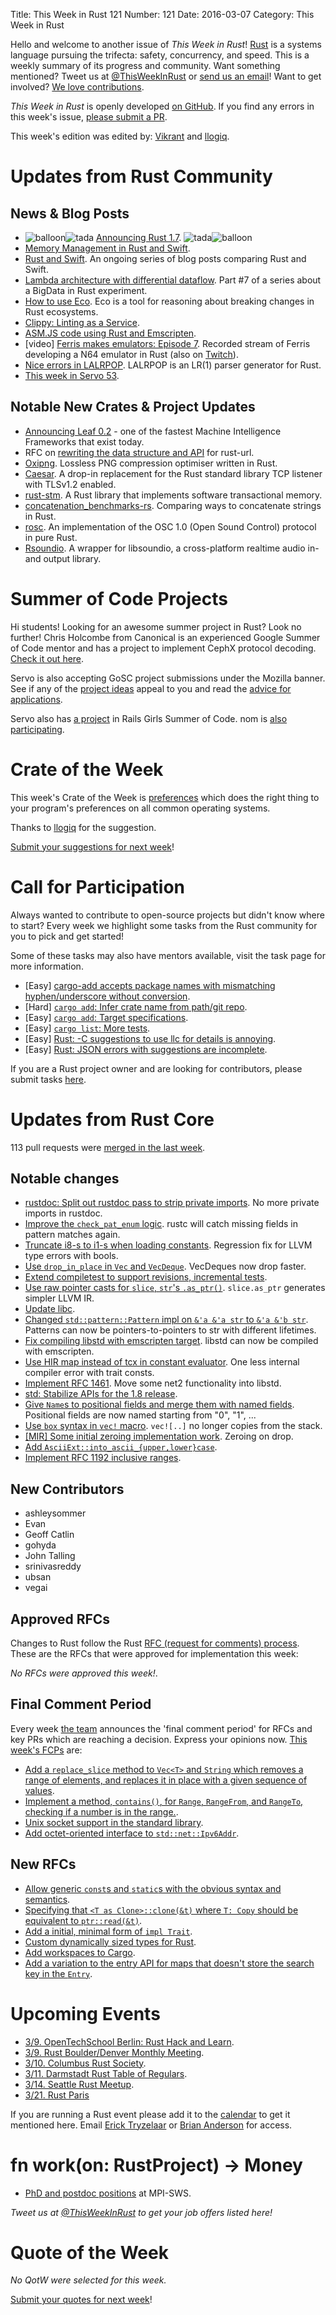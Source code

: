 Title: This Week in Rust 121
Number: 121
Date: 2016-03-07
Category: This Week in Rust

Hello and welcome to another issue of *This Week in Rust*!
[Rust](http://rust-lang.org) is a systems language pursuing the trifecta:
safety, concurrency, and speed. This is a weekly summary of its progress and
community. Want something mentioned? Tweet us at [@ThisWeekInRust](https://twitter.com/ThisWeekInRust) or [send us an
email](mailto:corey@octayn.net?subject=This%20Week%20in%20Rust%20Suggestion)!
Want to get involved? [We love
contributions](https://github.com/rust-lang/rust/blob/master/CONTRIBUTING.md).

*This Week in Rust* is openly developed [on GitHub](https://github.com/cmr/this-week-in-rust).
If you find any errors in this week's issue, [please submit a PR](https://github.com/cmr/this-week-in-rust/pulls).

This week's edition was edited by: [Vikrant](https://github.com/nasa42) and [llogiq](https://github.com/llogiq).

# Updates from Rust Community

## News & Blog Posts

* <img alt="balloon" class="emoji" title=":balloon:" src="https://cdn.discourse.org/business/images/emoji/emoji_one/balloon.png?v=0"><img alt="tada" class="emoji" title=":tada:" src="https://cdn.discourse.org/business/images/emoji/emoji_one/tada.png?v=0"> [Announcing Rust 1.7](http://blog.rust-lang.org/2016/03/02/Rust-1.7.html). <img alt="tada" class="emoji" title=":tada:" src="https://cdn.discourse.org/business/images/emoji/emoji_one/tada.png?v=0"><img alt="balloon" class="emoji" title=":balloon:" src="https://cdn.discourse.org/business/images/emoji/emoji_one/balloon.png?v=0">
* [Memory Management in Rust and Swift](https://medium.com/@itchyankles/memory-management-in-rust-and-swift-8ecda3cdf5b7).
* [Rust and Swift](http://www.chriskrycho.com/rust-and-swift.html). An ongoing series of blog posts comparing Rust and Swift.
* [Lambda architecture with differential dataflow](http://www.poumeyrol.fr/2016/02/29/Query2-in-differential-dataflow/). Part #7 of a series about a BigData in Rust experiment.
* [How to use Eco](http://blog.piston.rs/2016/03/04/how-to-use-eco/). Eco is a tool for reasoning about breaking changes in Rust ecosystems.
* [Clippy: Linting as a Service](http://www.bashy.io/news/2016/03/05/clippy-linting-as-a-service/).
* [ASM.JS code using Rust and Emscripten](http://ashleysommer.com.au/how-to/articles/asm-js-code-using-rust-and-emscripten).
* [video] [Ferris makes emulators: Episode 7](https://youtu.be/0GtccLHA9hc). Recorded stream of Ferris developing a N64 emulator in Rust (also on [Twitch](http://www.twitch.tv/ferrisstreamsstuff/profile)).
* [Nice errors in LALRPOP](http://smallcultfollowing.com/babysteps/blog/2016/03/02/nice-errors-in-lalrpop/). LALRPOP is an LR(1) parser generator for Rust.
* [This week in Servo 53](https://blog.servo.org/2016/02/29/twis-53/).

## Notable New Crates & Project Updates

* [Announcing Leaf 0.2](https://github.com/autumnai/leaf/blob/063ce978004b8bf4b7fc7481fdd58fed0515cfd8/RELEASE.md) - one of the fastest Machine Intelligence Frameworks that exist today.
* RFC on [rewriting the data structure and API](https://github.com/servo/rust-url/pull/176) for rust-url.
* [Oxipng](https://github.com/shssoichiro/oxipng). Lossless PNG compression optimiser written in Rust.
* [Caesar](https://github.com/Postage/caesar). A drop-in replacement for the Rust standard library TCP listener with TLSv1.2 enabled.
* [rust-stm](https://github.com/Marthog/rust-stm). A Rust library that implements software transactional memory.
* [concatenation_benchmarks-rs](https://github.com/hoodie/concatenation_benchmarks-rs). Comparing ways to concatenate strings in Rust.
* [rosc](https://github.com/klingtnet/rosc). An implementation of the OSC 1.0 (Open Sound Control) protocol in pure Rust.
* [Rsoundio](https://github.com/klingtnet/rsoundio). A wrapper for libsoundio, a cross-platform realtime audio in- and output library.

# Summer of Code Projects

Hi students! Looking for an awesome summer project in Rust? Look no further! Chris Holcombe from Canonical is an experienced Google Summer of Code mentor and has a project to implement CephX protocol decoding. [Check it out here](https://wiki.ubuntu.com/GoogleSoC2016/Ideas#Decode_CephX_Protocol).

Servo is also accepting GoSC project submissions under the Mozilla banner. See if any of the [project ideas](https://wiki.mozilla.org/Community:SummerOfCode16#Servo) appeal to you and read the [advice for applications](https://wiki.mozilla.org/Community:SummerOfCode16#Application_Advice).

Servo also has [a project](https://teams.railsgirlssummerofcode.org/projects/104-servo) in Rails Girls Summer of Code. nom is [also participating](https://teams.railsgirlssummerofcode.org/projects/78-nom).

# Crate of the Week

This week's Crate of the Week is [preferences](https://crates.io/crates/preferences) which does the right thing to your program's preferences on all common operating systems.

Thanks to [llogiq](https://users.rust-lang.org/users/llogiq) for the suggestion.

[Submit your suggestions for next week][submit_crate]!

[submit_crate]: https://users.rust-lang.org/t/crate-of-the-week/2704

# Call for Participation

Always wanted to contribute to open-source projects but didn't know where to start?
Every week we highlight some tasks from the Rust community for you to pick and get started!

Some of these tasks may also have mentors available, visit the task page for more information.

* [Easy] [cargo-add accepts package names with mismatching hyphen/underscore without conversion](https://github.com/killercup/cargo-edit/issues/51).
* [Hard] [`cargo add`: Infer crate name from path/git repo](https://github.com/killercup/cargo-edit/issues/14).
* [Easy] [`cargo add`: Target specifications](https://github.com/killercup/cargo-edit/issues/13).
* [Easy] [`cargo list`: More tests](https://github.com/killercup/cargo-edit/issues/16).
* [Easy] [Rust: -C suggestions to use llc for details is annoying](https://github.com/rust-lang/rust/issues/30961).
* [Easy] [Rust: JSON errors with suggestions are incomplete](https://github.com/rust-lang/rust/issues/30701).

If you are a Rust project owner and are looking for contributors, please submit tasks [here][guidelines].

[guidelines]: https://users.rust-lang.org/t/twir-call-for-participation/4821

# Updates from Rust Core

113 pull requests were [merged in the last week][merged].

[merged]: https://github.com/issues?q=is%3Apr+org%3Arust-lang+is%3Amerged+merged%3A2016-02-29..2016-03-07

## Notable changes

* [rustdoc: Split out rustdoc pass to strip private imports](https://github.com/rust-lang/rust/pull/32055). No more private imports in rustdoc.
* [Improve the `check_pat_enum` logic](https://github.com/rust-lang/rust/pull/32039). rustc will catch missing fields in pattern matches again.
* [Truncate i8-s to i1-s when loading constants](https://github.com/rust-lang/rust/pull/32032). Regression fix for LLVM type errors with bools.
* [Use `drop_in_place` in `Vec` and `VecDeque`](https://github.com/rust-lang/rust/pull/32012). VecDeques now drop faster.
* [Extend compiletest to support revisions, incremental tests](https://github.com/rust-lang/rust/pull/32007).
* [Use raw pointer casts for `slice`, `str`'s `.as_ptr()`](https://github.com/rust-lang/rust/pull/31999). `slice.as_ptr` generates simpler LLVM IR.
* [Update libc](https://github.com/rust-lang/rust/pull/31996).
* [Changed `std::pattern::Pattern` impl on `&'a &'a str` to `&'a &'b str`](https://github.com/rust-lang/rust/pull/31989). Patterns can now be pointers-to-pointers to str with different lifetimes.
* [Fix compiling libstd with emscripten target](https://github.com/rust-lang/rust/pull/31985). libstd can now be compiled with emscripten.
* [Use HIR map instead of tcx in constant evaluator](https://github.com/rust-lang/rust/pull/31962). One less internal compiler error with trait consts.
* [Implement RFC 1461](https://github.com/rust-lang/rust/pull/31945). Move some net2 functionality into libstd.
* [std: Stabilize APIs for the 1.8 release](https://github.com/rust-lang/rust/pull/31928).
* [Give `Name`s to positional fields and merge them with named fields](https://github.com/rust-lang/rust/pull/31937). Positional fields are now named starting from "0", "1", ...
* [Use `box` syntax in `vec!` macro](https://github.com/rust-lang/rust/pull/31797). `vec![..]` no longer copies from the stack.
* [[MIR] Some initial zeroing implementation work](https://github.com/rust-lang/rust/pull/31430). Zeroing on drop.
* [Add `AsciiExt::into_ascii_{upper,lower}case`](https://github.com/rust-lang/rust/pull/31335).
* [Implement RFC 1192 inclusive ranges](https://github.com/rust-lang/rust/pull/30884).

## New Contributors

* ashleysommer
* Evan
* Geoff Catlin
* gohyda
* John Talling
* srinivasreddy
* ubsan
* vegai

## Approved RFCs

Changes to Rust follow the Rust [RFC (request for comments)
process](https://github.com/rust-lang/rfcs#rust-rfcs). These
are the RFCs that were approved for implementation this week:

*No RFCs were approved this week!*.

## Final Comment Period

Every week [the team](https://rust-lang.org/team.html) announces the
'final comment period' for RFCs and key PRs which are reaching a
decision. Express your opinions now. [This week's FCPs][fcp] are:

[fcp]: https://github.com/rust-lang/rfcs/labels/final-comment-period

* [Add a `replace_slice` method to `Vec<T>` and `String` which removes a range of elements, and replaces it in place with a given sequence of values](https://github.com/rust-lang/rfcs/pull/1432).
* [Implement a method, `contains()`, for `Range`, `RangeFrom`, and `RangeTo`, checking if a number is in the range.](https://github.com/rust-lang/rfcs/pull/1434).
* [Unix socket support in the standard library](https://github.com/rust-lang/rfcs/pull/1479).
* [Add octet-oriented interface to `std::net::Ipv6Addr`](https://github.com/rust-lang/rfcs/pull/1498).

## New RFCs

* [Allow generic `const`s and `static`s with the obvious syntax and semantics](https://github.com/rust-lang/rfcs/pull/1520).
* [Specifying that `<T as Clone>::clone(&t)` where `T: Copy` should be equivalent to `ptr::read(&t)`](https://github.com/rust-lang/rfcs/pull/1521).
* [Add a initial, minimal form of `impl Trait`](https://github.com/rust-lang/rfcs/pull/1522).
* [Custom dynamically sized types for Rust](https://github.com/rust-lang/rfcs/pull/1524).
* [Add workspaces to Cargo](https://github.com/rust-lang/rfcs/pull/1525).
* [Add a variation to the entry API for maps that doesn't store the search key in the `Entry`](https://github.com/rust-lang/rfcs/pull/1533).

# Upcoming Events

* [3/9. OpenTechSchool Berlin: Rust Hack and Learn](http://www.meetup.com/opentechschool-berlin/).
* [3/9. Rust Boulder/Denver Monthly Meeting](http://www.meetup.com/Rust-Boulder-Denver/).
* [3/10. Columbus Rust Society](http://www.meetup.com/columbus-rs/).
* [3/11. Darmstadt Rust Table of Regulars](http://www.meetup.com/de-DE/Rust-Rhein-Main/events/228665878/).
* [3/14. Seattle Rust Meetup](https://www.eventbrite.com/e/mozilla-rust-seattle-meetup-tickets-12222326307?aff=erelexporg).
* [3/21. Rust Paris](http://www.meetup.com/Rust-Paris)

If you are running a Rust event please add it to the [calendar] to get
it mentioned here. Email [Erick Tryzelaar][erickt] or [Brian
Anderson][brson] for access.

[calendar]: https://www.google.com/calendar/embed?src=apd9vmbc22egenmtu5l6c5jbfc%40group.calendar.google.com
[erickt]: mailto:erick.tryzelaar@gmail.com
[brson]: mailto:banderson@mozilla.com

# fn work(on: RustProject) -> Money

* [PhD and postdoc positions](http://plv.mpi-sws.org/rustbelt/) at MPI-SWS.

*Tweet us at [@ThisWeekInRust](https://twitter.com/ThisWeekInRust) to get your job offers listed here!*

# Quote of the Week

*No QotW were selected for this week.*

[Submit your quotes for next week][submit]!

[submit]: http://users.rust-lang.org/t/twir-quote-of-the-week/328
